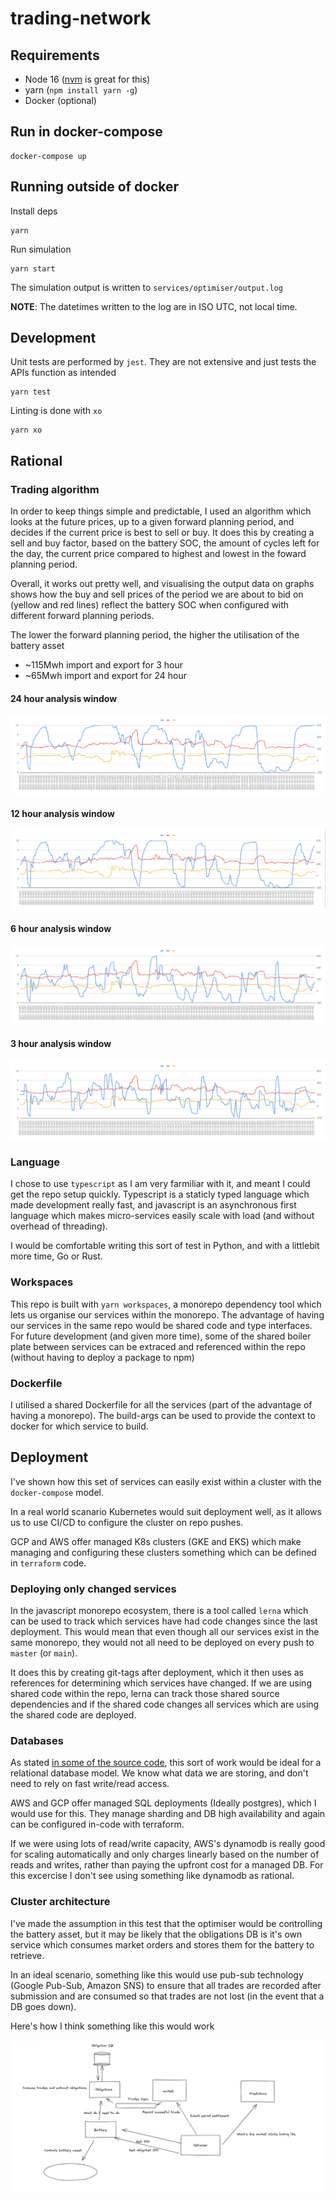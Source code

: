 # trading-network

## Requirements

- Node 16 ([nvm](https://github.com/nvm-sh/nvm) is great for this)
- yarn (`npm install yarn -g`)
- Docker (optional)

## Run in docker-compose

```
docker-compose up
```

## Running outside of docker

Install deps

```
yarn
```

Run simulation

```
yarn start
```

The simulation output is written to `services/optimiser/output.log`

**NOTE**: The datetimes written to the log are in ISO UTC, not local time.

## Development

Unit tests are performed by `jest`. They are not extensive and just tests the
APIs function as intended

```
yarn test
```

Linting is done with `xo`

```
yarn xo
```

## Rational

### Trading algorithm

In order to keep things simple and predictable, I used an algorithm which looks at the future prices, up to a given forward planning period,
and decides if the current price is best to sell or buy. It does this by creating a sell and buy factor, based on the battery SOC, the
amount of cycles left for the day, the current price compared to highest and lowest in the foward planning period.

Overall, it works out pretty well, and visualising the output data on graphs shows how the buy and sell prices of the period we are about to bid on
(yellow and red lines) reflect the battery SOC when configured with different forward planning periods.

The lower the forward planning period, the higher the utilisation of the battery asset

- ~115Mwh import and export for 3 hour
- ~65Mwh import and export for 24 hour

#### 24 hour analysis window

<p align="center">
  <img src="./media/graphs/24-hours.png">
</p>

#### 12 hour analysis window

<p align="center">
  <img src="./media/graphs/12-hours.png">
</p>

#### 6 hour analysis window

<p align="center">
  <img src="./media/graphs/6-hours.png">
</p>

#### 3 hour analysis window

<p align="center">
  <img src="./media/graphs/3-hours.png">
</p>

### Language

I chose to use `typescript` as I am very farmiliar with it, and meant I could get the repo setup quickly.
Typescript is a staticly typed language which made development really fast, and javascript is
an asynchronous first language which makes micro-services easily scale with load (and without overhead of threading).

I would be comfortable writing this sort of test in Python, and with a littlebit more time, Go or Rust.

### Workspaces

This repo is built with `yarn workspaces`, a monorepo dependency tool which lets us organise our services
within the monorepo. The advantage of having our services in the same repo would be shared code and type interfaces.
For future development (and given more time), some of the shared boiler plate between services can be extraced and
referenced within the repo (without having to deploy a package to npm)

### Dockerfile

I utilised a shared Dockerfile for all the services (part of the advantage of having a monorepo). The build-args can be used
to provide the context to docker for which service to build.

## Deployment

I've shown how this set of services can easily exist within a cluster with the `docker-compose` model.

In a real world scanario Kubernetes would suit deployment well, as it allows us to use CI/CD to configure the cluster
on repo pushes.

GCP and AWS offer managed K8s clusters (GKE and EKS) which make managing and configuring these clusters something
which can be defined in `terraform` code.

### Deploying only changed services

In the javascript monorepo ecosystem, there is a tool called `lerna` which can be used to track which
services have had code changes since the last deployment. This would mean that even though all our services
exist in the same monorepo, they would not all need to be deployed on every push to `master` (or `main`).

It does this by creating git-tags after deployment, which it then uses as references for determining which
services have changed. If we are using shared code within the repo, lerna can track those shared source dependencies
and if the shared code changes all services which are using the shared code are deployed.

### Databases

As stated [in some of the source code](services/optimiser/src/db/obligations.ts), this sort of work would be ideal
for a relational database model. We know what data we are storing, and don't need to rely on fast write/read access.

AWS and GCP offer managed SQL deployments (Ideally postgres), which I would use for this. They manage sharding and DB high availability
and again can be configured in-code with terraform.

If we were using lots of read/write capacity, AWS's dynamodb is really good for scaling automatically and only charges linearly
based on the number of reads and writes, rather than paying the upfront cost for a managed DB. For this excercise I don't see
using something like dynamodb as rational.

### Cluster architecture

I've made the assumption in this test that the optimiser would be controlling the battery asset, but it may be likely that the
obligations DB is it's own service which consumes market orders and stores them for the battery to retrieve.

In an ideal scenario, something like this would use pub-sub technology (Google Pub-Sub, Amazon SNS) to ensure that all trades
are recorded after submission and are consumed so that trades are not lost (in the event that a DB goes down).

Here's how I think something like this would work

<p align="center">
  <img src="./media/diagrams/cluster.png">
</p>
